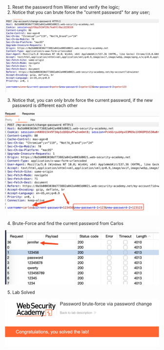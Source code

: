 

1. Reset the password from Wiener and verify the logic;
2. Notice that you can brute force the "current password" for any user;

![](/static/img/Pasted_image_20231107105742.png)

3. Notice that, you can only brute force the current password, if the new password is different each other

![](/static/img/Pasted_image_20231107110514.png)

4. Brute-Force and find the current password from Carlos

![](/static/img/Pasted_image_20231107110551.png)

5. Lab Solved

![](/static/img/Pasted_image_20231107110633.png)

